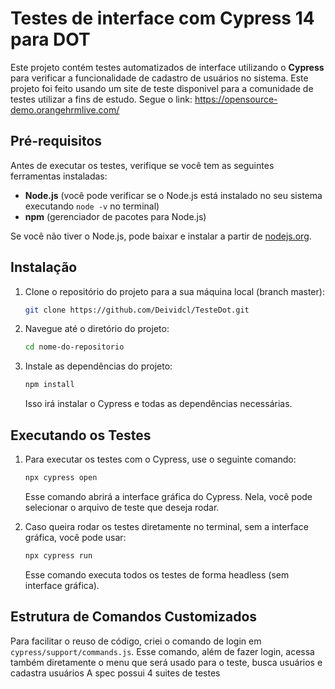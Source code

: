 # Testes de interface com Cypress 14 para DOT

Este projeto contém testes automatizados de interface utilizando o **Cypress** para verificar a funcionalidade de cadastro de usuários no sistema.
Este projeto foi feito usando um site de teste disponivel para a comunidade de testes utilizar a fins de estudo. Segue o link:
https://opensource-demo.orangehrmlive.com/

## Pré-requisitos

Antes de executar os testes, verifique se você tem as seguintes ferramentas instaladas:

- **Node.js** (você pode verificar se o Node.js está instalado no seu sistema executando `node -v` no terminal)
- **npm** (gerenciador de pacotes para Node.js)

Se você não tiver o Node.js, pode baixar e instalar a partir de [nodejs.org](https://nodejs.org/).

## Instalação

1. Clone o repositório do projeto para a sua máquina local (branch master):
    ```bash
    git clone https://github.com/Deividcl/TesteDot.git
    ```
2. Navegue até o diretório do projeto:
    ```bash
    cd nome-do-repositorio
    ```
3. Instale as dependências do projeto:
    ```bash
    npm install
    ```
    Isso irá instalar o Cypress e todas as dependências necessárias.

## Executando os Testes
1. Para executar os testes com o Cypress, use o seguinte comando:
    ```bash
    npx cypress open
    ```
    Esse comando abrirá a interface gráfica do Cypress. Nela, você pode selecionar o arquivo de teste que deseja rodar.

2. Caso queira rodar os testes diretamente no terminal, sem a interface gráfica, você pode usar:
    ```bash
    npx cypress run
    ```
    Esse comando executa todos os testes de forma headless (sem interface gráfica).

## Estrutura de Comandos Customizados
Para facilitar o reuso de código, criei o comando de login em `cypress/support/commands.js`. 
Esse comando, além de fazer login, acessa também diretamente o menu que será usado para o teste, busca usuários e cadastra usuários
A spec possui 4 suites de testes
  
